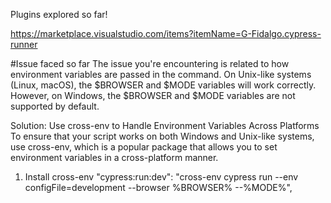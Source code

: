 Plugins explored so far!

https://marketplace.visualstudio.com/items?itemName=G-Fidalgo.cypress-runner


#Issue faced so far
The issue you're encountering is related to how environment variables are passed in the command. On Unix-like systems (Linux, macOS), the $BROWSER and $MODE variables will work correctly. However, on Windows, the $BROWSER and $MODE variables are not supported by default.

Solution: Use cross-env to Handle Environment Variables Across Platforms
To ensure that your script works on both Windows and Unix-like systems, use cross-env, which is a popular package that allows you to set environment variables in a cross-platform manner.

1. Install cross-env
    "cypress:run:dev": "cross-env cypress run --env configFile=development --browser %BROWSER% --%MODE%",

